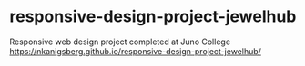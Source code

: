 # responsive-design-project-jewelhub
Responsive web design project completed at Juno College <br>
https://nkanigsberg.github.io/responsive-design-project-jewelhub/
